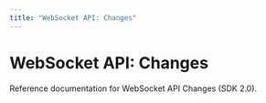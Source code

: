 ```yaml
---
title: "WebSocket API: Changes"
---
```


# WebSocket API: Changes

Reference documentation for WebSocket API Changes (SDK 2.0).